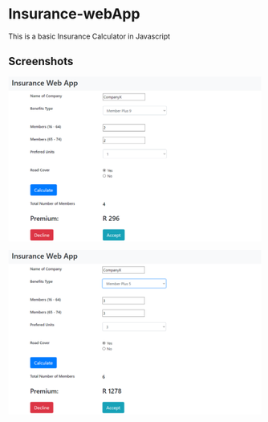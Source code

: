 # Insurance-webApp
This is a basic Insurance Calculator in Javascript

## Screenshots

![alt text](https://github.com/ThibaMahlezana/Insurance-webApp/blob/main/insure_app2.PNG)


![alt text](https://github.com/ThibaMahlezana/Insurance-webApp/blob/main/insure_app1.PNG)
